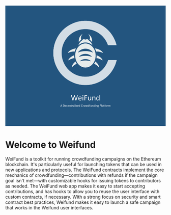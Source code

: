 ![WeiFund Bug Bounty Logo](images/weifund-bug-bounty.png)

# Welcome to Weifund

WeiFund is a toolkit for running crowdfunding campaigns on the Ethereum blockchain. It's particularly useful for launching tokens that can be used in new applications and protocols. The WeiFund contracts implement the core mechanics of crowdfunding—contributions with refunds if the campaign goal isn't met—with customizable hooks for issuing tokens to contributors as needed. The WeiFund web app makes it easy to start accepting contributions, and has hooks to allow you to reuse the user interface with custom contracts, if necessary. With a strong focus on security and smart contract best practices, Weifund makes it easy to launch a safe campaign that works in the Weifund user interfaces.
